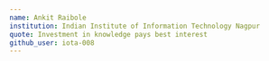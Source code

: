 ```yaml
---
name: Ankit Raibole
institution: Indian Institute of Information Technology Nagpur
quote: Investment in knowledge pays best interest
github_user: iota-008
---
```

